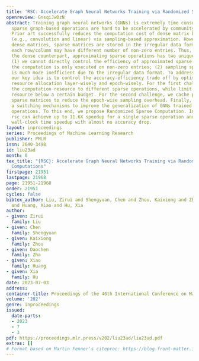 ```yaml
---
title: 'RSC: Accelerate Graph Neural Networks Training via Randomized Sparse Computations'
openreview: GnsqiJwDzN
abstract: Training graph neural networks (GNNs) is extremely time consuming because
  sparse graph-based operations are hard to be accelerated by community hardware.
  Prior art successfully reduces the computation cost of dense matrix based operations
  (e.g., convolution and linear) via sampling-based approximation. However, unlike
  dense matrices, sparse matrices are stored in the irregular data format such that
  each row/column may have different number of non-zero entries. Thus, compared to
  the dense counterpart, approximating sparse operations has two unique challenges
  (1) we cannot directly control the efficiency of approximated sparse operation since
  the computation is only executed on non-zero entries; (2) sampling sparse matrices
  is much more inefficient due to the irregular data format. To address the issues,
  our key idea is to control the accuracy-efficiency trade off by optimizing computation
  resource allocation layer-wisely and epoch-wisely. For the first challenge, we customize
  the computation resource to different sparse operations, while limit the total used
  resource below a certain budget. For the second challenge, we cache previous sampled
  sparse matrices to reduce the epoch-wise sampling overhead. Finally, we propose
  a switching mechanisms to improve the generalization of GNNs trained with approximated
  operations. To this end, we propose Randomized Sparse Computation. In practice,
  rsc can achieve up to 11.6X speedup for a single sparse operation and 1.6X end-to-end
  wall-clock time speedup with almost no accuracy drop.
layout: inproceedings
series: Proceedings of Machine Learning Research
publisher: PMLR
issn: 2640-3498
id: liu23ad
month: 0
tex_title: "{RSC}: Accelerate Graph Neural Networks Training via Randomized Sparse
  Computations"
firstpage: 21951
lastpage: 21968
page: 21951-21968
order: 21951
cycles: false
bibtex_author: Liu, Zirui and Shengyuan, Chen and Zhou, Kaixiong and Zha, Daochen
  and Huang, Xiao and Hu, Xia
author:
- given: Zirui
  family: Liu
- given: Chen
  family: Shengyuan
- given: Kaixiong
  family: Zhou
- given: Daochen
  family: Zha
- given: Xiao
  family: Huang
- given: Xia
  family: Hu
date: 2023-07-03
address: 
container-title: Proceedings of the 40th International Conference on Machine Learning
volume: '202'
genre: inproceedings
issued:
  date-parts:
  - 2023
  - 7
  - 3
pdf: https://proceedings.mlr.press/v202/liu23ad/liu23ad.pdf
extras: []
# Format based on Martin Fenner's citeproc: https://blog.front-matter.io/posts/citeproc-yaml-for-bibliographies/
---
```

